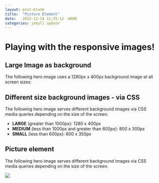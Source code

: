 ```yaml
---
layout: post-blank
title:  "Picture Element"
date:   2015-12-24 11:25:12 -0600
categories: jekyll update
---
```

<div class="wrapper">
  <div class="wrapper--content">
    <h1 class="h1__rule">
      Playing with the responsive images!
    </h1>
    <h2 class="h2__uc">
      Large Image as background
    </h2>
    <p>
      The following hero image uses a 1280px x 400px background image at all screen sizes:
    </p>
  </div>
</div>

<div class="hero hero__customers picture-page"></div>

<div class="wrapper">
  <div class="wrapper--content">
    <h2 class="h2__uc">
      Different size background images - via CSS
    </h2>
    <p>
      The following hero image serves different background images via CSS media queries depending on the size of the screen.
      <ul>
        <li><strong>LARGE</strong> (greater than 1000px): 1280 x 400px</li>
        <li><strong>MEDIUM</strong> (less than 1000px and greater than 600px): 800 x 300px</li>
        <li><strong>SMALL</strong> (less than 600px): 600 x 350px</li>
      </ul>
    </p>
  </div>
</div>

<div class="hero hero__customers__responsive picture-page"></div>

<div class="wrapper">
  <div class="wrapper--content">
    <h2 class="h2__uc">
      Picture element
    </h2>
    <p>
      The following hero image serves different background images via CSS media queries depending on the size of the screen.
    </p>
  </div>
</div>

<div class="hero__picture">
  <picture>
    <source media="(min-width: 1000px)"
      srcset="{{ site.baseurl }}/images/customers/hero.png">
    <source media="(max-width: 1000px) and (min-width: 600px)"
      srcset="{{ site.baseurl }}/images/customers/hero-medium.png">
    <source media="(max-width: 600px)"
      srcset="{{ site.baseurl }}/images/customers/hero-small.png">
    <img src="{{ site.baseurl }}/images/customers/hero.png">
  </picture>
</div>